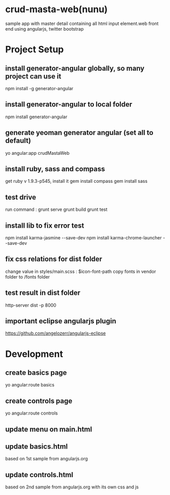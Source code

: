 crud-masta-web(nunu)
==============

sample app with master detail containing all html input element.web front end using angularjs, twitter bootstrap 

# Project Setup
## install generator-angular globally, so many project can use it
npm install -g generator-angular

## install generator-angular to local folder
npm install generator-angular

## generate yeoman generator angular (set all to default)
yo angular:app crudMastaWeb

## install ruby, sass and compass
get ruby v 1.9.3-p545, install it
gem install compass
gem install sass

## test drive
run command :
grunt serve
grunt build
grunt test

## install lib to fix error test
npm install karma-jasmine --save-dev
npm install karma-chrome-launcher --save-dev

## fix css relations for dist folder
change value in styles/main.scss : $icon-font-path
copy fonts in vendor folder to /fonts folder

## test result in dist folder
http-server dist -p 8000

## important eclipse angularjs plugin
https://github.com/angelozerr/angularjs-eclipse

# Development
## create basics page
yo angular:route basics

## create controls page
yo angular:route controls

## update menu on main.html

## update basics.html
based on 1st sample from angularjs.org

## update controls.html
based on 2nd sample from angularjs.org
with its own css and js
